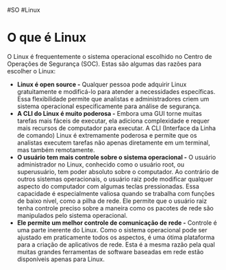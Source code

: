 #SO #Linux
# O que é Linux

O Linux é frequentemente o sistema operacional escolhido no Centro de Operações de Segurança (SOC). Estas são algumas das razões para escolher o Linux:

- **Linux é open source -** Qualquer pessoa pode adquirir Linux gratuitamente e modificá-lo para atender a necessidades específicas. Essa flexibilidade permite que analistas e administradores criem um sistema operacional especificamente para análise de segurança.
- **A CLI do Linux é muito poderosa -** Embora uma GUI torne muitas tarefas mais fáceis de executar, ela adiciona complexidade e requer mais recursos de computador para executar. A CLI (Interface da Linha de comando) Linux é extremamente poderosa e permite que os analistas executem tarefas não apenas diretamente em um terminal, mas também remotamente.
- **O usuário tem mais controle sobre o sistema operacional -** O usuário administrador no Linux, conhecido como o usuário root, ou superusuário, tem poder absoluto sobre o computador. Ao contrário de outros sistemas operacionais, o usuário raiz pode modificar qualquer aspecto do computador com algumas teclas pressionadas. Essa capacidade é especialmente valiosa quando se trabalha com funções de baixo nível, como a pilha de rede. Ele permite que o usuário raiz tenha controle preciso sobre a maneira como os pacotes de rede são manipulados pelo sistema operacional.
- **Ele permite um melhor controle de comunicação de rede -** Controle é uma parte inerente do Linux. Como o sistema operacional pode ser ajustado em praticamente todos os aspectos, é uma ótima plataforma para a criação de aplicativos de rede. Esta é a mesma razão pela qual muitas grandes ferramentas de software baseadas em rede estão disponíveis apenas para Linux.